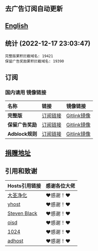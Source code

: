 ## 去广告订阅自动更新
## [English](./README_en.md)

## 统计 (2022-12-17 23:03:47)
```
完整版累积拦截域名: 19421
保留广告奖励累积拦截域名: 19390
```

## 订阅
### 国内请用 **镜像链接**  

| **名称** | **链接** | **镜像链接** |
| :-- | :-- | :-- |
| **完整版** | [订阅链接](https://raw.githubusercontent.com/lingeringsound/10007_auto/developer/all) | [Gitlink镜像](https://code.gitlink.org.cn/api/v1/repos/keytoolazy/10007_auto/raw/all?ref=developer) |
| **保留广告奖励** | [订阅链接](https://raw.githubusercontent.com/lingeringsound/10007_auto/developer/reward) | [Gitlink镜像](https://code.gitlink.org.cn/api/v1/repos/keytoolazy/10007_auto/raw/reward?ref=developer) |
| **Adblock规则** | [订阅链接](https://raw.githubusercontent.com/lingeringsound/10007_auto/developer/adb.txt) | [Gitlink镜像](https://code.gitlink.org.cn/api/v1/repos/keytoolazy/10007_auto/raw/adb.txt?ref=developer) |


## **[捐赠地址](https://github.com/lingeringsound/10007)**

## 引用和致谢
| **Hosts引用链接** | 感谢各位大佬 |
| :-- | :-- |
| [大圣净化](https://github.com/jdlingyu/ad-wars) | ❤感谢！❤ |
| [yhost](https://github.com/VeleSila/yhosts) | ❤感谢！❤ |
| [Steven Black](https://github.com/StevenBlack/hosts) | ❤感谢！❤ |
| [oisd](https://oisd.nl/howto) | ❤感谢！❤ |
| [1024](https://github.com/Goooler/1024_hosts) | ❤感谢！❤ |
| [adhost](https://github.com/E7KMbb/AD-hosts) | ❤感谢！❤ |

